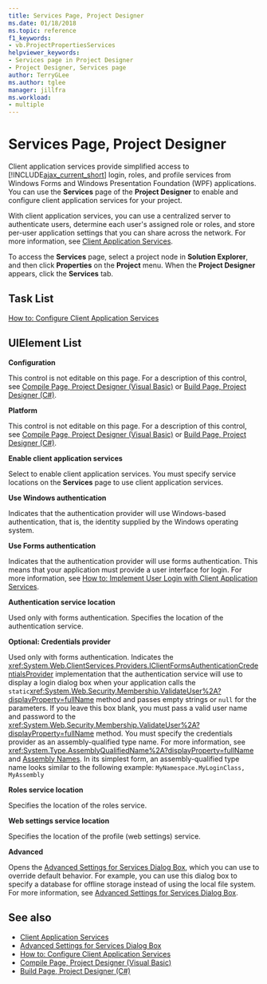 ```yaml
---
title: Services Page, Project Designer
ms.date: 01/18/2018
ms.topic: reference
f1_keywords:
- vb.ProjectPropertiesServices
helpviewer_keywords:
- Services page in Project Designer
- Project Designer, Services page
author: TerryGLee
ms.author: tglee
manager: jillfra
ms.workload:
- multiple
---
```

# Services Page, Project Designer

Client application services provide simplified access to [!INCLUDE[ajax_current_short](../../ide/reference/includes/ajax_current_short_md.md)] login, roles, and profile services from Windows Forms and Windows Presentation Foundation (WPF) applications. You can use the **Services** page of the **Project Designer** to enable and configure client application services for your project.

With client application services, you can use a centralized server to authenticate users, determine each user's assigned role or roles, and store per-user application settings that you can share across the network. For more information, see [Client Application Services](/dotnet/framework/common-client-technologies/client-application-services).

To access the **Services** page, select a project node in **Solution Explorer**, and then click **Properties** on the **Project** menu. When the **Project Designer** appears, click the **Services** tab.

## Task List

[How to: Configure Client Application Services](/dotnet/framework/common-client-technologies/how-to-configure-client-application-services)

## UIElement List

 **Configuration**

This control is not editable on this page. For a description of this control, see [Compile Page, Project Designer (Visual Basic)](../../ide/reference/compile-page-project-designer-visual-basic.md) or [Build Page, Project Designer (C#)](../../ide/reference/build-page-project-designer-csharp.md).

 **Platform**

This control is not editable on this page. For a description of this control, see [Compile Page, Project Designer (Visual Basic)](../../ide/reference/compile-page-project-designer-visual-basic.md) or [Build Page, Project Designer (C#)](../../ide/reference/build-page-project-designer-csharp.md).

 **Enable client application services**

Select to enable client application services. You must specify service locations on the **Services** page to use client application services.

 **Use Windows authentication**

Indicates that the authentication provider will use Windows-based authentication, that is, the identity supplied by the Windows operating system.

 **Use Forms authentication**

Indicates that the authentication provider will use forms authentication. This means that your application must provide a user interface for login. For more information, see [How to: Implement User Login with Client Application Services](/dotnet/framework/common-client-technologies/how-to-implement-user-login-with-client-application-services).

 **Authentication service location**

Used only with forms authentication. Specifies the location of the authentication service.

 **Optional: Credentials provider**

Used only with forms authentication. Indicates the <xref:System.Web.ClientServices.Providers.IClientFormsAuthenticationCredentialsProvider> implementation that the authentication service will use to display a login dialog box when your application calls the `static`<xref:System.Web.Security.Membership.ValidateUser%2A?displayProperty=fullName> method and passes empty strings or `null` for the parameters. If you leave this box blank, you must pass a valid user name and password to the <xref:System.Web.Security.Membership.ValidateUser%2A?displayProperty=fullName> method. You must specify the credentials provider as an assembly-qualified type name. For more information, see <xref:System.Type.AssemblyQualifiedName%2A?displayProperty=fullName> and [Assembly Names](/dotnet/framework/app-domains/assembly-names). In its simplest form, an assembly-qualified type name looks similar to the following example: `MyNamespace.MyLoginClass, MyAssembly`

 **Roles service location**

Specifies the location of the roles service.

 **Web settings service location**

Specifies the location of the profile (web settings) service.

 **Advanced**

Opens the [Advanced Settings for Services Dialog Box](../../ide/reference/advanced-settings-for-services-dialog-box.md), which you can use to override default behavior. For example, you can use this dialog box to specify a database for offline storage instead of using the local file system. For more information, see [Advanced Settings for Services Dialog Box](../../ide/reference/advanced-settings-for-services-dialog-box.md).

## See also

- [Client Application Services](/dotnet/framework/common-client-technologies/client-application-services)
- [Advanced Settings for Services Dialog Box](../../ide/reference/advanced-settings-for-services-dialog-box.md)
- [How to: Configure Client Application Services](/dotnet/framework/common-client-technologies/how-to-configure-client-application-services)
- [Compile Page, Project Designer (Visual Basic)](../../ide/reference/compile-page-project-designer-visual-basic.md)
- [Build Page, Project Designer (C#)](../../ide/reference/build-page-project-designer-csharp.md)
